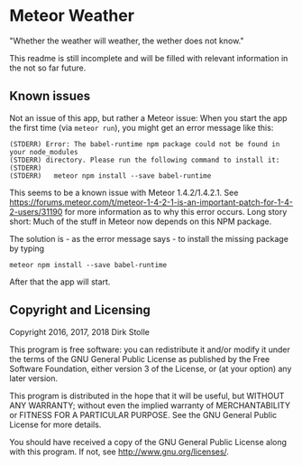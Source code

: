 # Meteor Weather

"Whether the weather will weather, the wether does not know."

This readme is still incomplete and will be filled with relevant information
in the not so far future.

## Known issues

Not an issue of this app, but rather a Meteor issue:
When you start the app the first time (via `meteor run`), you might get an
error message like this:

    (STDERR) Error: The babel-runtime npm package could not be found in your node_modules
    (STDERR) directory. Please run the following command to install it:
    (STDERR)
    (STDERR)   meteor npm install --save babel-runtime

This seems to be a known issue with Meteor 1.4.2/1.4.2.1. See
<https://forums.meteor.com/t/meteor-1-4-2-1-is-an-important-patch-for-1-4-2-users/31190>
for more information as to why this error occurs. Long story short: Much of
the stuff in Meteor now depends on this NPM package.

The solution is - as the error message says - to install the missing package
by typing

    meteor npm install --save babel-runtime

After that the app will start.

## Copyright and Licensing

Copyright 2016, 2017, 2018  Dirk Stolle

This program is free software: you can redistribute it and/or modify
it under the terms of the GNU General Public License as published by
the Free Software Foundation, either version 3 of the License, or
(at your option) any later version.

This program is distributed in the hope that it will be useful,
but WITHOUT ANY WARRANTY; without even the implied warranty of
MERCHANTABILITY or FITNESS FOR A PARTICULAR PURPOSE.  See the
GNU General Public License for more details.

You should have received a copy of the GNU General Public License
along with this program.  If not, see <http://www.gnu.org/licenses/>.

